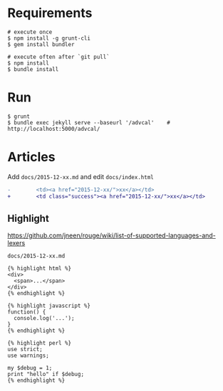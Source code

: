 # Requirements #

    # execute once
    $ npm install -g grunt-cli
    $ gem install bundler

    # execute often after `git pull`
    $ npm install
    $ bundle install

# Run #

    $ grunt
    $ bundle exec jekyll serve --baseurl '/advcal'    # http://localhost:5000/advcal/

# Articles #

Add `docs/2015-12-xx.md` and edit `docs/index.html`

```diff
-        <td><a href="2015-12-xx/">xx</a></td>
+        <td class="success"><a href="2015-12-xx/">xx</a></td>
```

## Highlight ##

https://github.com/jneen/rouge/wiki/list-of-supported-languages-and-lexers

`docs/2015-12-xx.md`

    {% highlight html %}
    <div>
      <span>...</span>
    </div>
    {% endhighlight %}

    {% highlight javascript %}
    function() {
      console.log('...');
    }
    {% endhighlight %}

    {% highlight perl %}
    use strict;
    use warnings;

    my $debug = 1;
    print "hello" if $debug;
    {% endhighlight %}
